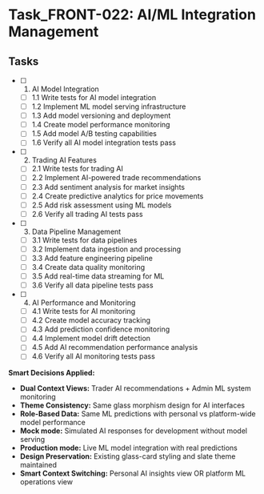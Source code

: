 # Task_FRONT-022: AI/ML Integration Management

## Tasks

- [ ] 1. AI Model Integration
  - [ ] 1.1 Write tests for AI model integration
  - [ ] 1.2 Implement ML model serving infrastructure
  - [ ] 1.3 Add model versioning and deployment
  - [ ] 1.4 Create model performance monitoring
  - [ ] 1.5 Add model A/B testing capabilities
  - [ ] 1.6 Verify all AI model integration tests pass

- [ ] 2. Trading AI Features
  - [ ] 2.1 Write tests for trading AI
  - [ ] 2.2 Implement AI-powered trade recommendations
  - [ ] 2.3 Add sentiment analysis for market insights
  - [ ] 2.4 Create predictive analytics for price movements
  - [ ] 2.5 Add risk assessment using ML models
  - [ ] 2.6 Verify all trading AI tests pass

- [ ] 3. Data Pipeline Management
  - [ ] 3.1 Write tests for data pipelines
  - [ ] 3.2 Implement data ingestion and processing
  - [ ] 3.3 Add feature engineering pipeline
  - [ ] 3.4 Create data quality monitoring
  - [ ] 3.5 Add real-time data streaming for ML
  - [ ] 3.6 Verify all data pipeline tests pass

- [ ] 4. AI Performance and Monitoring
  - [ ] 4.1 Write tests for AI monitoring
  - [ ] 4.2 Create model accuracy tracking
  - [ ] 4.3 Add prediction confidence monitoring
  - [ ] 4.4 Implement model drift detection
  - [ ] 4.5 Add AI recommendation performance analysis
  - [ ] 4.6 Verify all AI monitoring tests pass

**Smart Decisions Applied:**
- **Dual Context Views:** Trader AI recommendations + Admin ML system monitoring
- **Theme Consistency:** Same glass morphism design for AI interfaces
- **Role-Based Data:** Same ML predictions with personal vs platform-wide model performance
- **Mock mode:** Simulated AI responses for development without model serving
- **Production mode:** Live ML model integration with real predictions
- **Design Preservation:** Existing glass-card styling and slate theme maintained
- **Smart Context Switching:** Personal AI insights view OR platform ML operations view